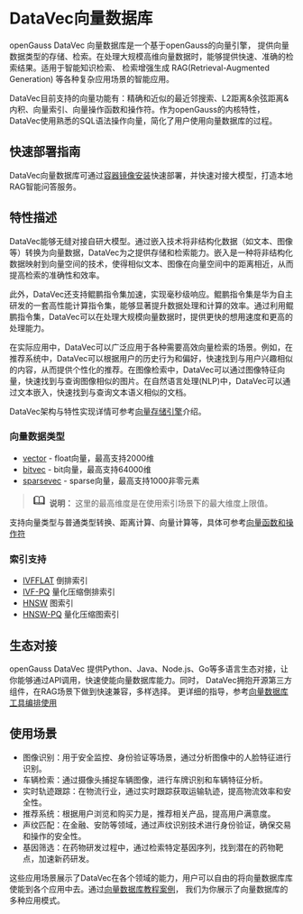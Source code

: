 # DataVec向量数据库
openGauss DataVec 向量数据库是一个基于openGauss的向量引擎， 提供向量数据类型的存储、检索。在处理大规模高维向量数据时，能够提供快速、准确的检索结果。适用于智能知识检索、 检索增强生成 RAG(Retrieval-Augmented Generation) 等各种复杂应用场景的智能应用。

DataVec目前支持的向量功能有：精确和近似的最近邻搜索、L2距离&余弦距离&内积、向量索引、向量操作函数和操作符。作为openGauss的内核特性，DataVec使用熟悉的SQL语法操作向量，简化了用户使用向量数据库的过程。

## 快速部署指南
DataVec向量数据库可通过[容器镜像安装](../InstallationGuide/容器镜像安装.md)快速部署，并快速对接大模型，打造本地RAG智能问答服务。

## 特性描述

DataVec能够无缝对接自研大模型。通过嵌入技术将非结构化数据（如文本、图像等）转换为向量数据，DataVec为之提供存储和检索能力。嵌入是一种将非结构化数据映射到向量空间的技术，使得相似文本、图像在向量空间中的距离相近，从而提高检索的准确性和效率。

此外，DataVec还支持鲲鹏指令集加速，实现毫秒级响应。鲲鹏指令集是华为自主研发的一套高性能计算指令集，能够显著提升数据处理和计算的效率。通过利用鲲鹏指令集，DataVec可以在处理大规模向量数据时，提供更快的想用速度和更高的处理能力。

在实际应用中，DataVec可以广泛应用于各种需要高效向量检索的场景。例如，在推荐系统中，DataVec可以根据用户的历史行为和偏好，快速找到与用户兴趣相似的内容，从而提供个性化的推荐。在图像检索中，DataVec可以通过图像特征向量，快速找到与查询图像相似的图片。在自然语言处理(NLP)中，DataVec可以通过文本嵌入，快速找到与查询文本语义相似的文档。

DataVec架构与特性实现详情可参考[向量存储引擎](DataVec-architecture.md)介绍。

### 向量数据类型
- [vector](../SQLReference/向量数据类型.md##Vector) - float向量，最高支持2000维 
- [bitvec](../SQLReference/向量数据类型.md##Bit) - bit向量，最高支持64000维
- [sparsevec](../SQLReference/向量数据类型.md##Sparsevec) - sparse向量，最高支持1000非零元素
>![](figures/icon-note.png) **说明：**
这里的最高维度是在使用索引场景下的最大维度上限值。

支持向量类型与普通类型转换、距离计算、向量计算等，具体可参考[向量函数和操作符](../SQLReference/向量函数和操作符.md)

### 索引支持
- [IVFFLAT](../SQLReference/向量索引.md##IVFFlat)  倒排索引
- [IVF-PQ](../SQLReference/PQ.md##IVF-PQ)  量化压缩倒排索引
- [HNSW](../SQLReference/向量索引.md##HNSW)  图索引
- [HNSW-PQ](../SQLReference/PQ.md##HNSW-PQ)  量化压缩图索引

## 生态对接
openGauss DataVec 提供Python、Java、Node.js、Go等多语言生态对接，让你能够通过API调用，快速使能向量数据库能力。同时， DataVec拥抱开源第三方组件，在RAG场景下做到快速兼容，多样选择。
更详细的指导，参考[向量数据库工具编排使用](DataVec-integrations.md)

## 使用场景
- 图像识别：用于安全监控、身份验证等场景，通过分析图像中的人脸特征进行识别。
- 车辆检索：通过摄像头捕捉车辆图像，进行车牌识别和车辆特征分析。
- 实时轨迹跟踪：在物流行业，通过实时跟踪获取运输轨迹，提高物流效率和安全性。
- 推荐系统：根据用户浏览和购买力是，推荐相关产品，提高用户满意度。
- 声纹匹配：在金融、安防等领域，通过声纹识别技术进行身份验证，确保交易和操作的安全性。
- 基因筛选：在药物研发过程中，通过检索特定基因序列，找到潜在的药物靶点，加速新药研发。

这些应用场景展示了DataVec在各个领域的能力，用户可以自由的将向量数据库库使能到各个应用中去。通过[向量数据库教程案例](DataVec-tutorials.md)， 我们为你展示了向量数据库的多种应用模式。

